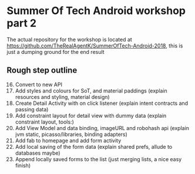 # Summer Of Tech Android workshop part 2

The actual repository for the workshop is located at https://github.com/TheRealAgentK/SummerOfTech-Android-2018, this is just a dumping ground for the end result

## Rough step outline
16. Convert to new API
17. Add styles and colours for SoT, and material paddings (explain resources and styling, material design)
18. Create Detail Activity with on click listener (explain intent contracts and passing data)
19. Add constraint layout for detail view with dummy data (explain constraint layout, tools:)
20. Add View Model and data binding, imageURL and robohash api (explain jvm static, picasso/libraries, binding adapters)
21. Add fab to homepage and add form activity
22. Add local saving of the form data (explain shared prefs, allude to databases maybe)  
23. Append locally saved forms to the list (just merging lists, a nice easy finish)